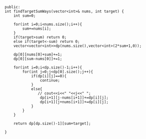 
    public:
    int findTargetSumWays(vector<int>& nums, int target) {  
        int sum=0;
        
        for(int i=0;i<nums.size();i++){
            sum+=nums[i];
        }
        if(target>sum) return 0;
        else if(target<-sum) return 0;
        vector<vector<int>>dp(nums.size(),vector<int>(2*sum+1,0));
        
        dp[0][nums[0]+sum]+=1;
        dp[0][sum-nums[0]]+=1;
        
        for(int i=0;i<dp.size()-1;i++){
            for(int j=0;j<dp[0].size();j++){
                if(dp[i][j]==0){
                    continue;
                }
                else{
                   // cout<<i<<" "<<j<<" ";
                    dp[i+1][j-nums[i+1]]+=dp[i][j];
                    dp[i+1][j+nums[i+1]]+=dp[i][j];
                }
            }
        }
        
        return dp[dp.size()-1][sum+target];
        
    }
